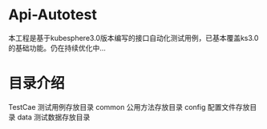 # Api-Autotest
本工程是基于kubesphere3.0版本编写的接口自动化测试用例，已基本覆盖ks3.0的基础功能。仍在持续优化中...
# 目录介绍
TestCae 测试用例存放目录
common  公用方法存放目录
config  配置文件存放目录
data    测试数据存放目录
